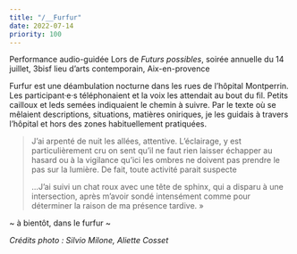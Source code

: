 ```yaml
---
title: "/__Furfur"
date: 2022-07-14
priority: 100
---
```


Performance audio-guidée
Lors de _Futurs possibles_, soirée annuelle du 14 juillet,
3bisf lieu d’arts contemporain, Aix-en-provence

Furfur est une déambulation nocturne dans les rues de l’hôpital Montperrin. Les participant·e·s téléphonaient et la voix les attendait au bout du fil. Petits cailloux et leds semées indiquaient le chemin à suivre.
Par le texte où se mêlaient descriptions, situations, matières oniriques, je les guidais à travers l’hôpital et hors des zones habituellement pratiquées.

> J’ai arpenté de nuit les allées, attentive.
> L’éclairage, y est particulièrement cru
> on sent
> qu’il ne faut rien laisser échapper au hasard
> ou à la vigilance
> qu’ici les ombres ne doivent pas prendre le pas sur la lumière.
> De fait,
> toute activité parait suspecte
>
> …J’ai suivi un chat roux avec une tête de sphinx,
> qui a disparu à une intersection, après m’avoir sondé intensément comme pour déterminer la raison de ma présence tardive. »

~ à bientôt, dans le furfur ~

_Crédits photo : Silvio Milone, Aliette Cosset_
